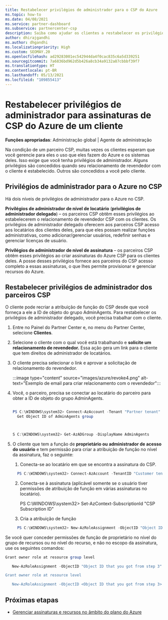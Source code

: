 ```yaml
---
title: Restabelecer privilégios de administrador para o CSP do Azure
ms.topic: how-to
ms.date: 04/08/2021
ms.service: partner-dashboard
ms.subservice: partnercenter-csp
description: Saiba como ajudar os clientes a restabelecer os privilégios de administrador de um parceiro para que ele possa ajudar a gerenciar as assinaturas de CSP do Azure de um cliente.
author: dhirajgandhi
ms.author: dhgandhi
ms.localizationpriority: High
ms.custom: SEOMAY.20
ms.openlocfilehash: ad29283001ec542944da4f0cac835c6a5d339251
ms.sourcegitcommit: 7a6836bd962d5b426a8cb34a9132a87cbbbf39f7
ms.translationtype: HT
ms.contentlocale: pt-BR
ms.lasthandoff: 05/13/2021
ms.locfileid: "109855413"
---
```

# <a name="reinstate-admin-privileges-for-a-customers-azure-csp-subscriptions"></a>Restabelecer privilégios de administrador para assinaturas de CSP do Azure de um cliente  

**Funções apropriadas**: Administração global | Agente de administração

Na condição de um parceiro CSP, muitas vezes os clientes esperam que você gerencie para eles o uso que eles fazem do Azure e os sistemas deles. Isso exige que você tenha privilégios de administrador. Alguns privilégios são concedidos quando seu relacionamento de revendedor com o cliente é estabelecido. Outros são concedidos a você pelo cliente.

## <a name="admin-privileges-for-azure-in-csp"></a>Privilégios de administrador para o Azure no CSP

Há dois níveis de privilégios de administrador para o Azure no CSP.

**Privilégios de administrador de nível de locatário** (**privilégios de administrador delegado**) – os parceiros CSP obtêm esses privilégios ao estabelecerem o relacionamento de revendedor CSP com os clientes. Os privilégios de administrador delegado oferecem aos parceiros CSP acesso aos locatários dos clientes deles, para que eles possam realizar funções administrativas, como adicionar/gerenciar usuários, redefinir senhas e gerenciar licenças de usuário.

**Privilégios de administrador de nível de assinatura** – os parceiros CSP obtêm esses privilégios ao criar assinaturas do Azure CSP para os clientes deles. A posse desses privilégios fornece aos parceiros do CSP acesso completo a essas assinaturas, o que lhes permite provisionar e gerenciar recursos do Azure.

## <a name="reinstate-csp-partners-admin-privileges"></a>Restabelecer privilégios de administrador dos parceiros CSP

O cliente pode recriar a atribuição de função do CSP desde que você forneça a ele a ID de objeto do grupo AdminAgents. Para restabelecer os privilégios de administrador delegado, você precisa trabalhar com o cliente.

1. Entre no Painel do Partner Center e, no menu do Partner Center, selecione **Clientes**.

2. Selecione o cliente com o qual você está trabalhando e **solicite um relacionamento de revendedor.** Essa ação gera um link para o cliente que tem direitos de administrador de locatários.

3. O cliente precisa selecionar o link e aprovar a solicitação de relacionamento do revendedor.

   :::image type="content" source="images/azure/revoke4.png" alt-text="Exemplo de email para criar relacionamento com o revendedor":::

4. Você, o parceiro, precisa se conectar ao locatário do parceiro para obter a ID de objeto do grupo AdminAgents.

  
    ```powershell

    PS C:\WINDOWS\system32> Connect-AzAccount -Tenant "Partner tenant"
      Get Object ID of AdminAgents group
   
    

   S C:\WINDOWS\system32> Get-AzADGroup -DisplayName AdminAgents
    ```


5. O cliente que tem a função de **proprietário ou administrador de acesso do usuário** e tem permissão para criar a atribuição de função no nível da assinatura, faz o seguinte:


    1. Conecta-se ao locatário em que se encontra a assinatura do CSP.
      ```powershell
        PS C:\WINDOWS\system32> Connect-AzAccount -TenantID "Customer tenant"
      ```

    2. Conecta-se à assinatura (aplicável somente se o usuário tiver permissões de atribuição de função em várias assinaturas no locatário).
   
         PS C:\WINDOWS\system32> Set-AzContext-SubscriptionId "CSP Subscription ID"


    3. Cria a atribuição de função
    
    ```powershell
      PS C:\WINDOWS\system32> New-AzRoleAssignment -ObjectID "Object ID of the Admin Agents group- needs to be provided by partner" -RoleDefinitionName "Owner" -Scope "/subscriptions/CSP subscription ID"
    ```


Se você quer conceder permissões de função de proprietário no nível do grupo de recursos ou no nível do recurso, e não no escopo da assinatura, use os seguintes comandos:


```powershell
Grant owner role at resource group level

   New-AzRoleAssignment -ObjectID "Object ID that you got from step 3" -RoleDefinitionName Owner -Scope "/subscriptions/"SubscriptionID of CSP subscription"/resourceGroups/"Resource group name"

Grant owner role at resource level

   New-AzRoleAssignment -ObjectID <Object ID that you got from step 3> -RoleDefinitionName Owner -Scope "Resource URI"
```


## <a name="next-steps"></a>Próximas etapas

- [Gerenciar assinaturas e recursos no âmbito do plano do Azure](azure-plan-manage.md)
